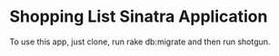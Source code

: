 # Shopping List Sinatra Application
To use this app, just clone, run rake db:migrate and then run shotgun.
